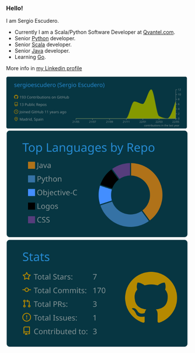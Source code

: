 ### Hello!

I am Sergio Escudero. 

- Currently I am a Scala/Python Software Developer at [Qvantel.com](https://www.qvantel.com/).
- Senior [Python](https://www.python.org/) developer.
- Senior [Scala](https://www.scala-lang.org) developer.
- Senior [Java](https://www.java.com/es/) developer.
- Learning [Go](https://go.dev/).

More info in [my Linkedin profile](https://www.linkedin.com/in/sergioescudero/)

[![](https://raw.githubusercontent.com/sergioescudero/sergioescudero/master/profile-summary-card-output/solarized_dark/0-profile-details.svg)](https://github.com/vn7n24fzkq/github-profile-summary-cards)
[![](https://raw.githubusercontent.com/sergioescudero/sergioescudero/master/profile-summary-card-output/solarized_dark/1-repos-per-language.svg)](https://github.com/vn7n24fzkq/github-profile-summary-cards)![[](https://raw.githubusercontent.com/sergioescudero/sergioescudero/master/profile-summary-card-output/solarized_dark/2-most-commit-language.svg)](https://github.com/vn7n24fzkq/github-profile-summary-cards)
[![](https://raw.githubusercontent.com/sergioescudero/sergioescudero/master/profile-summary-card-output/solarized_dark/3-stats.svg)](https://github.com/vn7n24fzkq/github-profile-summary-cards)

